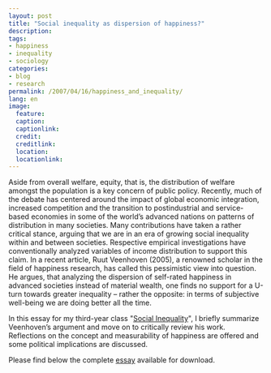 ```yaml
---
layout: post
title: "Social inequality as dispersion of happiness?"
description:
tags:
- happiness
- inequality
- sociology
categories:
- blog
- research
permalink: /2007/04/16/happiness_and_inequality/
lang: en
image:
  feature:
  caption:
  captionlink:
  credit:
  creditlink:
  location:
  locationlink:
---
```


Aside from overall welfare, equity, that is, the distribution of welfare  amongst the population is a key concern of public policy.
Recently, much of the debate has centered around the impact of global economic integration, increased competition and the transition to postindustrial and service-based economies in some of the world’s advanced nations on patterns of distribution in many societies.
Many contributions have taken a rather critical stance, arguing that we are in an era of growing social inequality within and between societies. Respective empirical investigations have conventionally analyzed variables of income distribution to support this claim.
In a recent article, Ruut Veenhoven (2005), a renowned scholar in the field of happiness research,  has called this pessimistic view into question. He argues, that analyzing the dispersion of self-rated happiness in advanced societies instead of material wealth, one finds no support for a U-turn towards greater inequality – rather the opposite: in terms of subjective well-being we are doing better all the time.

<!--more-->

In this essay for my third-year class "[Social Inequality](http://www.jacobs-university.de/academics/courses/Spring_2007/SHSS/930302_1/)", I briefly summarize Veenhoven’s argument and move on to critically review his work. Reflections on the concept and measurability of happiness are offered and some political implications are discussed.

Please find below the complete [essay](http://dl.dropboxusercontent.com/u/5341489/images/essay_social-inequality-happiness_m-held.pdf) available for download.